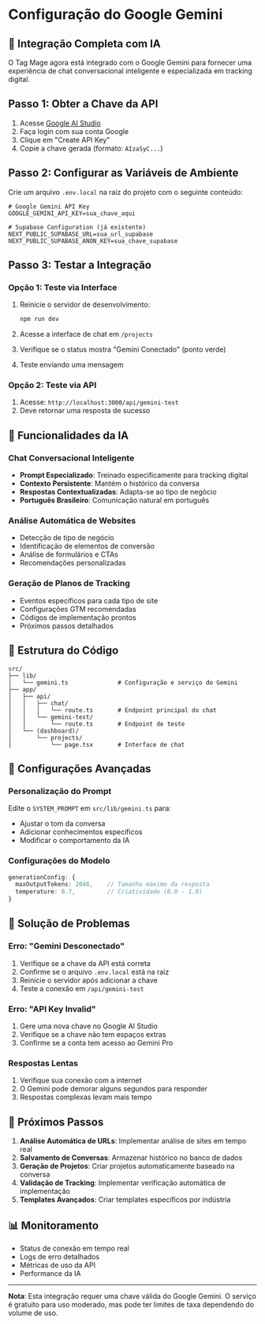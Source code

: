 # Configuração do Google Gemini

## 🚀 Integração Completa com IA

O Tag Mage agora está integrado com o Google Gemini para fornecer uma experiência de chat conversacional inteligente e especializada em tracking digital.

## Passo 1: Obter a Chave da API

1. Acesse [Google AI Studio](https://makersuite.google.com/app/apikey)
2. Faça login com sua conta Google
3. Clique em "Create API Key"
4. Copie a chave gerada (formato: `AIzaSyC...`)

## Passo 2: Configurar as Variáveis de Ambiente

Crie um arquivo `.env.local` na raiz do projeto com o seguinte conteúdo:

```env
# Google Gemini API Key
GOOGLE_GEMINI_API_KEY=sua_chave_aqui

# Supabase Configuration (já existente)
NEXT_PUBLIC_SUPABASE_URL=sua_url_supabase
NEXT_PUBLIC_SUPABASE_ANON_KEY=sua_chave_supabase
```

## Passo 3: Testar a Integração

### Opção 1: Teste via Interface
1. Reinicie o servidor de desenvolvimento:
   ```bash
   npm run dev
   ```

2. Acesse a interface de chat em `/projects`
3. Verifique se o status mostra "Gemini Conectado" (ponto verde)
4. Teste enviando uma mensagem

### Opção 2: Teste via API
1. Acesse: `http://localhost:3000/api/gemini-test`
2. Deve retornar uma resposta de sucesso

## 🧠 Funcionalidades da IA

### Chat Conversacional Inteligente
- **Prompt Especializado**: Treinado especificamente para tracking digital
- **Contexto Persistente**: Mantém o histórico da conversa
- **Respostas Contextualizadas**: Adapta-se ao tipo de negócio
- **Português Brasileiro**: Comunicação natural em português

### Análise Automática de Websites
- Detecção de tipo de negócio
- Identificação de elementos de conversão
- Análise de formulários e CTAs
- Recomendações personalizadas

### Geração de Planos de Tracking
- Eventos específicos para cada tipo de site
- Configurações GTM recomendadas
- Códigos de implementação prontos
- Próximos passos detalhados

## 📁 Estrutura do Código

```
src/
├── lib/
│   └── gemini.ts              # Configuração e serviço do Gemini
├── app/
│   ├── api/
│   │   ├── chat/
│   │   │   └── route.ts       # Endpoint principal do chat
│   │   └── gemini-test/
│   │       └── route.ts       # Endpoint de teste
│   └── (dashboard)/
│       └── projects/
│           └── page.tsx       # Interface de chat
```

## 🔧 Configurações Avançadas

### Personalização do Prompt
Edite o `SYSTEM_PROMPT` em `src/lib/gemini.ts` para:
- Ajustar o tom da conversa
- Adicionar conhecimentos específicos
- Modificar o comportamento da IA

### Configurações do Modelo
```typescript
generationConfig: {
  maxOutputTokens: 2048,    // Tamanho máximo da resposta
  temperature: 0.7,         // Criatividade (0.0 - 1.0)
}
```

## 🚨 Solução de Problemas

### Erro: "Gemini Desconectado"
1. Verifique se a chave da API está correta
2. Confirme se o arquivo `.env.local` está na raiz
3. Reinicie o servidor após adicionar a chave
4. Teste a conexão em `/api/gemini-test`

### Erro: "API Key Invalid"
1. Gere uma nova chave no Google AI Studio
2. Verifique se a chave não tem espaços extras
3. Confirme se a conta tem acesso ao Gemini Pro

### Respostas Lentas
1. Verifique sua conexão com a internet
2. O Gemini pode demorar alguns segundos para responder
3. Respostas complexas levam mais tempo

## 🔮 Próximos Passos

1. **Análise Automática de URLs**: Implementar análise de sites em tempo real
2. **Salvamento de Conversas**: Armazenar histórico no banco de dados
3. **Geração de Projetos**: Criar projetos automaticamente baseado na conversa
4. **Validação de Tracking**: Implementar verificação automática de implementação
5. **Templates Avançados**: Criar templates específicos por indústria

## 📊 Monitoramento

- Status de conexão em tempo real
- Logs de erro detalhados
- Métricas de uso da API
- Performance da IA

---

**Nota**: Esta integração requer uma chave válida do Google Gemini. O serviço é gratuito para uso moderado, mas pode ter limites de taxa dependendo do volume de uso. 